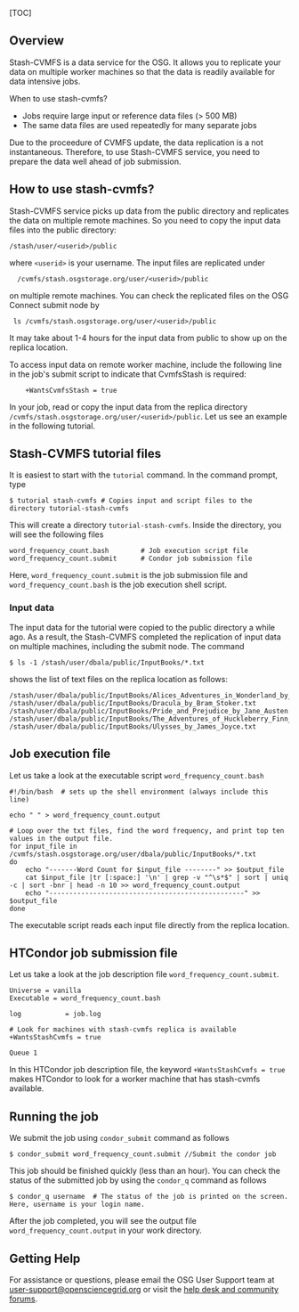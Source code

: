 [title]: - "Moving data to a worker machine with Stash-CVMFS"
[TOC]
 
## Overview

Stash-CVMFS is a data service for the OSG. It allows you to replicate your data on 
multiple worker machines so that the data is readily available for data intensive jobs. 

When to use stash-cvmfs?

* Jobs require large input or reference data files (> 500 MB)
* The same data files are used repeatedly for many separate jobs

Due to the proceedure of CVMFS update, the data replication is a not instantaneous.  Therefore, to use Stash-CVMFS service, you need to prepare the  data well ahead of job submission.  

## How to use stash-cvmfs?

Stash-CVMFS service picks up data from the public directory and replicates the data on multiple remote 
machines. So you need to copy the input data files into the public directory: 

	/stash/user/<userid>/public 

where `<userid>` is your username.  The input files are replicated under   

      /cvmfs/stash.osgstorage.org/user/<userid>/public 

on multiple remote machines. You can check the replicated files on the OSG Connect submit node by

     ls /cvmfs/stash.osgstorage.org/user/<userid>/public 

It may take about 1-4 hours for the input data from public to show up on the replica location. 

To access input data on remote worker machine, include the following line in the job's submit script to indicate that CvmfsStash is required:

        +WantsCvmfsStash = true

In your job,  read or copy the input data from the replica 
directory `/cvmfs/stash.osgstorage.org/user/<userid>/public`.  Let us see an 
example in the following tutorial. 

## Stash-CVMFS tutorial files

It is easiest to start with the `tutorial` command. In the command prompt, type

    $ tutorial stash-cvmfs # Copies input and script files to the directory tutorial-stash-cvmfs
 
This will create a directory `tutorial-stash-cvmfs`. Inside the directory, you will see the following files

    word_frequency_count.bash        # Job execution script file
    word_frequency_count.submit      # Condor job submission file

Here, `word_frequency_count.submit` is the job submission file and `word_frequency_count.bash` is the job execution shell script. 

### Input data 

The input data for the tutorial were copied to the public directory a while ago. As a result, the Stash-CVMFS 
completed the replication of input data on multiple machines, including the submit node. The command

    $ ls -1 /stash/user/dbala/public/InputBooks/*.txt

shows the list of text files on the replica location as follows:

    /stash/user/dbala/public/InputBooks/Alices_Adventures_in_Wonderland_by_Lewis_Carroll.txt
    /stash/user/dbala/public/InputBooks/Dracula_by_Bram_Stoker.txt
    /stash/user/dbala/public/InputBooks/Pride_and_Prejudice_by_Jane_Austen.txt
    /stash/user/dbala/public/InputBooks/The_Adventures_of_Huckleberry_Finn_by_Mark_Twain.txt
    /stash/user/dbala/public/InputBooks/Ulysses_by_James_Joyce.txt


## Job execution file

Let us take a look at the  executable script `word_frequency_count.bash`

    #!/bin/bash  # sets up the shell environment (always include this line)

    echo " " > word_frequency_count.output  

    # Loop over the txt files, find the word frequency, and print top ten values in the output file. 
    for input_file in /cvmfs/stash.osgstorage.org/user/dbala/public/InputBooks/*.txt
    do
        echo "-------Word Count for $input_file --------" >> $output_file
        cat $input_file |tr [:space:] '\n' | grep -v "^\s*$" | sort | uniq -c | sort -bnr | head -n 10 >> word_frequency_count.output
        echo "-------------------------------------------------" >> $output_file
    done

The executable script reads each input file directly from the replica location. 

## HTCondor job submission file

Let us take a look at the job description file `word_frequency_count.submit`. 
    
   
    Universe = vanilla
    Executable = word_frequency_count.bash

    log           = job.log

    # Look for machines with stash-cvmfs replica is available 
    +WantsStashCvmfs = true

    Queue 1

In this  HTCondor job description file, the keyword `+WantsStashCvmfs = true`  makes HTCondor to look for a worker 
machine that has stash-cvmfs available. 

## Running the job 

We submit the job using `condor_submit` command as follows

	$ condor_submit word_frequency_count.submit //Submit the condor job 

This job should be finished quickly (less than an hour). You can check the status of the submitted job by using the `condor_q` command as follows

	$ condor_q username  # The status of the job is printed on the screen. Here, username is your login name.

After the job completed, you will see the output file `word_frequency_count.output` in your work directory.

## Getting Help
For assistance or questions, please email the OSG User Support team  at [user-support@opensciencegrid.org](mailto:user-support@opensciencegrid.org) or visit the [help desk and community forums](http://support.opensciencegrid.org).
